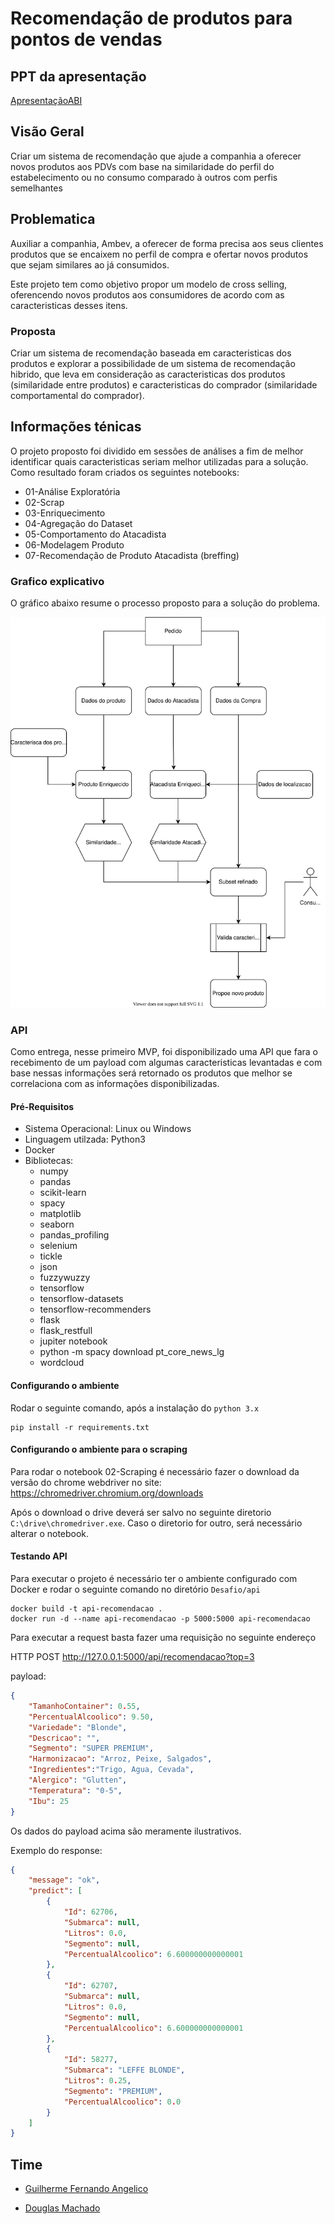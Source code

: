# Recomendação de produtos para pontos de vendas

## PPT da apresentação

[ApresentaçãoABI](ApresentaçãoABI.pptx)

## Visão Geral

Criar um sistema de recomendação que ajude a companhia a oferecer novos produtos aos PDVs com base na similaridade do perfil do estabelecimento ou no consumo comparado à outros com perfis semelhantes

## Problematica

Auxiliar a companhia, Ambev, a oferecer de forma precisa aos seus clientes produtos que se encaixem no perfil de compra e ofertar novos produtos que sejam similares ao já consumidos. 

Este projeto tem como objetivo propor um modelo de cross selling, oferencendo novos produtos aos consumidores de acordo com as caracteristicas desses itens.

### Proposta

Criar um sistema de recomendação baseada em caracteristicas dos produtos e explorar a possibilidade de um sistema de recomendação hibrido, que leva em consideração as caracteristicas dos produtos (similaridade entre produtos) e caracteristicas do comprador (similaridade comportamental do comprador).

## Informações ténicas

O projeto proposto foi dividido em sessões de análises a fim de melhor identificar quais caracteristicas seriam melhor utilizadas para a solução. Como resultado foram criados os seguintes notebooks:

* 01-Análise Exploratória
* 02-Scrap
* 03-Enriquecimento
* 04-Agregação do Dataset
* 05-Comportamento do Atacadista
* 06-Modelagem Produto
* 07-Recomendação de Produto Atacadista (breffing)


### Grafico explicativo

O gráfico abaixo resume o processo proposto para a solução do problema.

![](diagrama.svg)

### API

Como entrega, nesse primeiro MVP, foi disponibilizado uma API que fara o recebimento de um payload com algumas caracteristicas levantadas e com base nessas informações será retornado os produtos que melhor se correlaciona com as informações disponibilizadas.

#### Pré-Requisitos

* Sistema Operacional: Linux ou Windows
* Linguagem utilzada: Python3
* Docker
* Bibliotecas:
    * numpy
    * pandas
    * scikit-learn
    * spacy
    * matplotlib
    * seaborn
    * pandas_profiling
    * selenium
    * tickle
    * json
    * fuzzywuzzy
    * tensorflow
    * tensorflow-datasets
    * tensorflow-recommenders
    * flask
    * flask_restfull
    * jupiter notebook
    * python -m spacy download pt_core_news_lg
    * wordcloud

#### Configurando o ambiente

Rodar o seguinte comando, após a instalação do `python 3.x`
```
pip install -r requirements.txt
```

#### Configurando o ambiente para o scraping

Para rodar o notebook 02-Scraping é necessário fazer o download da versão do chrome webdriver no site: https://chromedriver.chromium.org/downloads

Após o download o drive deverá ser salvo no seguinte diretorio `C:\drive\chromedriver.exe`. Caso o diretorio for outro, será necessário alterar o notebook.

#### Testando API

Para executar o projeto é necessário ter o ambiente configurado com Docker e rodar o seguinte comando no diretório `Desafio/api`
```
docker build -t api-recomendacao .
docker run -d --name api-recomendacao -p 5000:5000 api-recomendacao
```

Para executar a request basta fazer uma requisição no seguinte endereço

HTTP POST http://127.0.0.1:5000/api/recomendacao?top=3

payload: 
```json
{
    "TamanhoContainer": 0.55,
    "PercentualAlcoolico": 9.50,
    "Variedade": "Blonde",
    "Descricao": "",
    "Segmento": "SUPER PREMIUM",
    "Harmonizacao": "Arroz, Peixe, Salgados",
    "Ingredientes":"Trigo, Agua, Cevada",
    "Alergico": "Glutten",
    "Temperatura": "0-5",
    "Ibu": 25
}
```

Os dados do payload acima são meramente ilustrativos.

Exemplo do response:
```json
{
    "message": "ok",
    "predict": [
        {
            "Id": 62706,
            "Submarca": null,
            "Litros": 0.0,
            "Segmento": null,
            "PercentualAlcoolico": 6.600000000000001
        },
        {
            "Id": 62707,
            "Submarca": null,
            "Litros": 0.0,
            "Segmento": null,
            "PercentualAlcoolico": 6.600000000000001
        },
        {
            "Id": 58277,
            "Submarca": "LEFFE BLONDE",
            "Litros": 0.25,
            "Segmento": "PREMIUM",
            "PercentualAlcoolico": 0.0
        }
    ]
}
```

## Time

* [Guilherme Fernando Angelico](https://github.com/Angelicogfa)

* [Douglas Machado](https://taikai.network/br/douglas-mad)